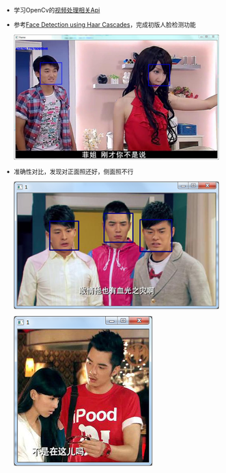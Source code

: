 * 学习OpenCv的[视频处理相关Api](http://opencv-python-tutroals.readthedocs.io/en/latest/py_tutorials/py_gui/py_video_display/py_video_display.html?highlight=videocapture)

* 参考[Face Detection using Haar Cascades](http://opencv-python-tutroals.readthedocs.io/en/latest/py_tutorials/py_objdetect/py_face_detection/py_face_detection.html#face-detection)，完成初版人脸检测功能

  ![](doc/images/v1.jpg)

* 准确性对比，发现对正面照还好，侧面照不行

  ![](doc/images/cv1.png)

  ![](doc/images/cv2.png)

